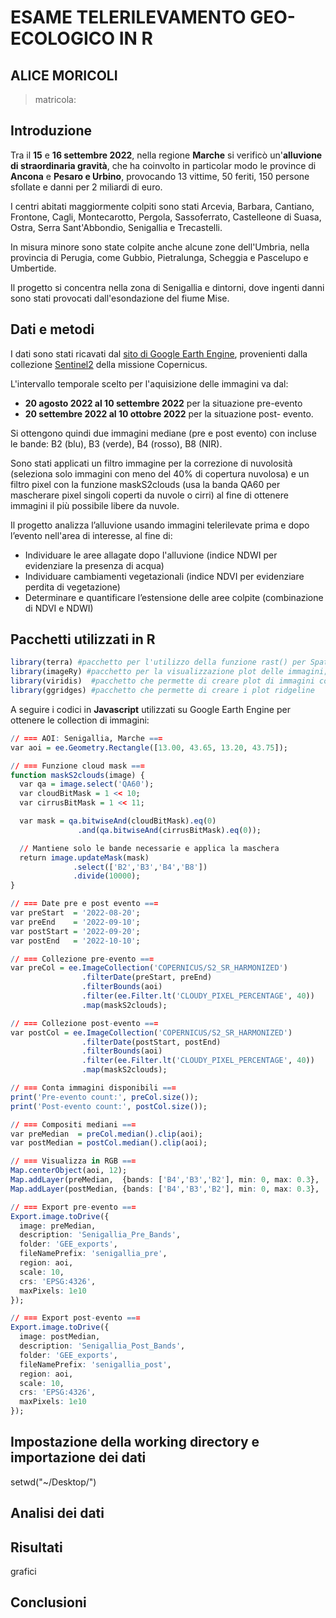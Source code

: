 # ESAME TELERILEVAMENTO GEO-ECOLOGICO IN R
## ALICE MORICOLI
>matricola: 

## Introduzione
Tra il **15** e **16 settembre 2022**, nella regione **Marche** si verificò un'**alluvione di straordinaria gravità**, che ha coinvolto in particolar modo le province di **Ancona** e **Pesaro e Urbino**, provocando 13 vittime, 50 feriti, 150 persone sfollate e danni per 2 miliardi di euro.

I centri abitati maggiormente colpiti sono stati Arcevia, Barbara, Cantiano, Frontone, Cagli, Montecarotto, Pergola, Sassoferrato, Castelleone di Suasa, Ostra, Serra Sant'Abbondio, Senigallia e Trecastelli.

In misura minore sono state colpite anche alcune zone dell'Umbria, nella provincia di Perugia, come Gubbio, Pietralunga, Scheggia e Pascelupo e Umbertide.

Il progetto si concentra nella zona di Senigallia e dintorni, dove ingenti danni sono stati provocati dall'esondazione del fiume Mise.

## Dati e metodi
I dati sono stati ricavati dal [sito di Google Earth Engine](https://earthengine.google.com/), provenienti dalla collezione [Sentinel2](https://developers.google.com/earth-engine/datasets/catalog/COPERNICUS_S2_SR_HARMONIZED?hl=it) della missione Copernicus.

L'intervallo temporale scelto per l'aquisizione delle immagini va dal:
- **20 agosto 2022 al 10 settembre 2022** per la situazione pre-evento
- **20 settembre 2022 al 10 ottobre 2022** per la situazione post- evento.

Si ottengono quindi due immagini mediane (pre e post evento) con incluse le bande: B2 (blu), B3 (verde), B4 (rosso), B8 (NIR).

Sono stati applicati un filtro immagine per la correzione di nuvolosità (seleziona solo immagini con meno del 40% di copertura nuvolosa) e un filtro pixel con la funzione maskS2clouds (usa la banda QA60 per mascherare pixel singoli coperti da nuvole o cirri) al fine di ottenere immagini il più possibile libere da nuvole.

Il progetto analizza l’alluvione usando immagini telerilevate  prima e dopo l’evento nell'area di interesse, al fine di:
- Individuare le aree allagate dopo l'alluvione (indice NDWI per evidenziare la presenza di acqua)
- Individuare cambiamenti vegetazionali (indice NDVI per evidenziare perdita di vegetazione)
- Determinare e quantificare l’estensione delle aree colpite (combinazione di NDVI e NDWI)

## Pacchetti utilizzati in R
``` r
library(terra) #pacchetto per l'utilizzo della funzione rast() per SpatRaster
library(imageRy) #pacchetto per la visualizzazione plot delle immagini; e le funzioni im.dvi() e im.ndvi()
library(viridis)  #pacchetto che permette di creare plot di immagini con differenti palette di colori di viridis
library(ggridges) #pacchetto che permette di creare i plot ridgeline
```
A seguire i codici in **Javascript** utilizzati su Google Earth Engine per ottenere le collection di immagini:
``` r
// === AOI: Senigallia, Marche ===
var aoi = ee.Geometry.Rectangle([13.00, 43.65, 13.20, 43.75]);

// === Funzione cloud mask ===
function maskS2clouds(image) {
  var qa = image.select('QA60');
  var cloudBitMask = 1 << 10;
  var cirrusBitMask = 1 << 11;

  var mask = qa.bitwiseAnd(cloudBitMask).eq(0)
               .and(qa.bitwiseAnd(cirrusBitMask).eq(0));

  // Mantiene solo le bande necessarie e applica la maschera
  return image.updateMask(mask)
              .select(['B2','B3','B4','B8'])
              .divide(10000);
}

// === Date pre e post evento ===
var preStart  = '2022-08-20';
var preEnd    = '2022-09-10';
var postStart = '2022-09-20';
var postEnd   = '2022-10-10';

// === Collezione pre-evento ===
var preCol = ee.ImageCollection('COPERNICUS/S2_SR_HARMONIZED')
                .filterDate(preStart, preEnd)
                .filterBounds(aoi)
                .filter(ee.Filter.lt('CLOUDY_PIXEL_PERCENTAGE', 40))
                .map(maskS2clouds);

// === Collezione post-evento ===
var postCol = ee.ImageCollection('COPERNICUS/S2_SR_HARMONIZED')
                .filterDate(postStart, postEnd)
                .filterBounds(aoi)
                .filter(ee.Filter.lt('CLOUDY_PIXEL_PERCENTAGE', 40))
                .map(maskS2clouds);

// === Conta immagini disponibili ===
print('Pre-evento count:', preCol.size());
print('Post-evento count:', postCol.size());

// === Compositi mediani ===
var preMedian  = preCol.median().clip(aoi);
var postMedian = postCol.median().clip(aoi);

// === Visualizza in RGB ===
Map.centerObject(aoi, 12);
Map.addLayer(preMedian,  {bands: ['B4','B3','B2'], min: 0, max: 0.3}, 'Pre-evento RGB');
Map.addLayer(postMedian, {bands: ['B4','B3','B2'], min: 0, max: 0.3}, 'Post-evento RGB');

// === Export pre-evento ===
Export.image.toDrive({
  image: preMedian,
  description: 'Senigallia_Pre_Bands',
  folder: 'GEE_exports',
  fileNamePrefix: 'senigallia_pre',
  region: aoi,
  scale: 10,
  crs: 'EPSG:4326',
  maxPixels: 1e10
});

// === Export post-evento ===
Export.image.toDrive({
  image: postMedian,
  description: 'Senigallia_Post_Bands',
  folder: 'GEE_exports',
  fileNamePrefix: 'senigallia_post',
  region: aoi,
  scale: 10,
  crs: 'EPSG:4326',
  maxPixels: 1e10
});
```


## Impostazione della working directory e importazione dei dati
setwd("~/Desktop/")

## Analisi dei dati
>  
## Risultati
grafici

## Conclusioni
